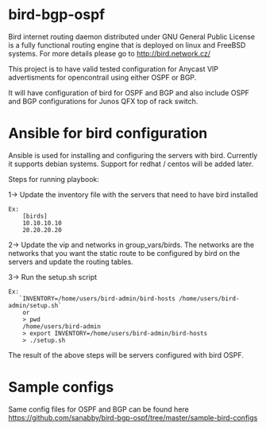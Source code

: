 # bird-bgp-ospf

Bird internet routing daemon distributed under GNU General Public License is a fully functional routing engine that is deployed on linux 
and FreeBSD systems. For more details please go to http://bird.network.cz/

This project is to have valid tested configuration for Anycast VIP advertisments for opencontrail using either OSPF or BGP. 

It will have configuration of bird for OSPF and BGP and also include OSPF and BGP configurations for Junos QFX top of rack switch. 

# Ansible for bird configuration

Ansible is used for installing and configuring the servers with bird. Currently it supports debian systems. Support for redhat / centos will be added later.

Steps for running playbook:

1-> Update the inventory file with the servers that need to have bird installed
    
    Ex: 
        [birds]
        10.10.10.10
        20.20.20.20

2-> Update the vip and networks in group_vars/birds. The networks are the networks that you want the static route to be configured by bird on the servers and update the routing tables. 

3-> Run the setup.sh script

    Ex:
       `INVENTORY=/home/users/bird-admin/bird-hosts /home/users/bird-admin/setup.sh`
        or
        > pwd
        /home/users/bird-admin
        > export INVENTORY=/home/users/bird-admin/bird-hosts
        > ./setup.sh

The result of the above steps will be servers configured with bird OSPF.

# Sample configs 

Same config files for OSPF and BGP can be found here https://github.com/sanabby/bird-bgp-ospf/tree/master/sample-bird-configs
